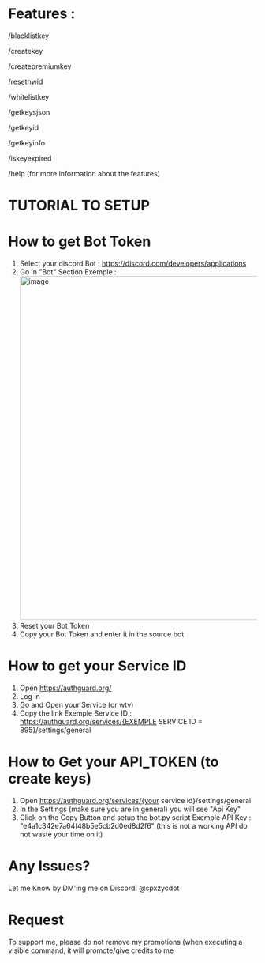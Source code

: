 # Features : 

/blacklistkey

/createkey

/createpremiumkey

/resethwid

/whitelistkey

/getkeysjson

/getkeyid

/getkeyinfo

/iskeyexpired

/help (for more information about the features)

# TUTORIAL TO SETUP 

# How to get Bot Token
1) Select your discord Bot : https://discord.com/developers/applications
2) Go in "Bot" Section
Exemple : <img width="1002" height="696" alt="image" src="https://github.com/user-attachments/assets/e2285c14-8019-448f-9f8b-e0c78d4c1f36" />
3) Reset your Bot Token
4) Copy your Bot Token and enter it in the source bot

# How to get your Service ID
1) Open https://authguard.org/
2) Log in
3) Go and Open your Service (or wtv)
4) Copy the link
   Exemple Service ID :
   https://authguard.org/services/{EXEMPLE SERVICE ID = 895}/settings/general


# How to Get your API_TOKEN (to create keys)
1) Open https://authguard.org/services/{your service id}/settings/general
2) In the Settings (make sure you are in general) you will see "Api Key"
3) Click on the Copy Button and setup the bot.py script
Exemple API Key : "e4a1c342e7a64f48b5e5cb2d0ed8d2f6" (this is not a working API do not waste your time on it)

# Any Issues?
Let me Know by DM'ing me on Discord! @spxzycdot

# Request
To support me, please do not remove my promotions (when executing a visible command, it will promote/give credits to me
